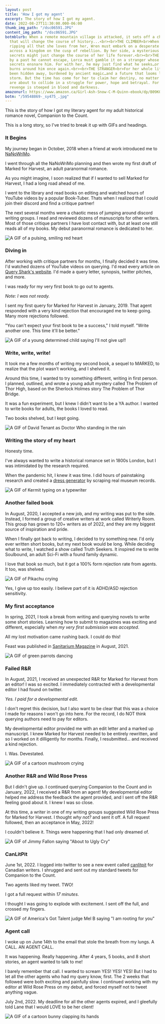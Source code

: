 ```yaml
---
layout: post
title: 'How I got my agent'
excerpt: The story of how I got my agent.
date: 2022-08-27T11:30:00.000-06:00
thumb_img_path: "/dsc06591.JPG"
content_img_path: "/dsc06591.JPG"
botmblurb: When a remote mountain village is attacked, it sets off a chain reaction
  that will change the course of history...<br><br>THE CLIMBER<br>When tragedy strikes,
  ripping all that she loves from her, Wren must embark on a desperate rescue mission
  across a kingdom on the cusp of rebellion. By her side, a mysterious ally whose
  secrets might just change the course of her life forever.<br><br>THE DRAGONIR<br>Haunted
  by a past he cannot escape, Lorca must gamble it on a stranger whose wild eyes and
  secrets ensnare him. For with her, he may just find what he seeks…or watch as it
  burns around him once again.<br><br>THE STRANGER<br>For her whole life, Sorcha has
  been hidden away, burdened by ancient magic…and a future that looms like a coming
  storm. But the time has come for her to claim her destiny, no matter the price.<br><br>Worlds
  are about to collide in a struggle for power, hope and betrayal. For the path of
  revenge is steeped in blood and darkness.
amazonurl: https://www.amazon.ca/Girl-Ash-Snow-C-M-Quinn-ebook/dp/B09KQM2LDX/
botm: "/59548869-_sy475_.jpg"
---
```


This is the story of how I got my literary agent for my adult historical romance novel, Companion to the Count.

This is a long story, so I've tried to break it up with GIFs and headings.

### It Begins

My journey began in October, 2018 when a friend at work introduced me to [NaNoWriMo](https://nanowrimo.org/).

I went through all the NaNoWriMo planning and then wrote my first draft of Marked for Harvest, an adult paranormal romance.

As you might imagine, I soon realized that if I wanted to sell Marked for Harvest, I had a long road ahead of me.

I went to the library and read books on editing and watched hours of YouTube videos by a popular Book-Tuber. Thats when I realized that I could join their discord and find a critique partner!

The next several months were a chaotic mess of jumping around discord writing groups. I read and reviewed dozens of manuscripts for other writers. Most of those critique partners I have lost contact with, but at least one still reads all of my books. My debut paranormal romance is dedicated to her.

![A GIF of a pulsing, smiling red heart](https://media.giphy.com/media/26BRv0ThflsHCqDrG/giphy.gif)

### Diving in

After working with critique partners for months, I finally decided it was time. I'd watched dozens of YouTube videos on querying. I'd read every article on [Query Shark's website](https://queryshark.blogspot.com/). I'd made a query letter, synopsis, twitter pitches, and more.

I was ready for my very first book to go out to agents.

*Note: I was not ready.*

I sent my first query for Marked for Harvest in January, 2019. That agent responded with a very kind rejection that encouraged me to keep going. Many more rejections followed.

"You can't expect your first book to be a success," I told myself. "Write another one. This time it'll be better."

![A GIF of a young determined child saying I'll not give up!!](https://media.giphy.com/media/2EF04JjLX4vMefHhZZ/giphy.gif)

### Write, write, write!

It took me a few months of writing my second book, a sequel to MARKED, to realize that the plot wasn't working, and I shelved it.

Around this time, I wanted to try something different, writing in first person. I planned, outlined, and wrote a young adult mystery called The Problem of Thor High, based on the Sherlock Holmes story The Problem of Thor Bridge.

It was a fun experiment, but I knew I didn't want to be a YA author. I wanted to write books for adults, the books I loved to read.

Two books shelved, but I kept going.

![A GIF of David Tenant as Doctor Who standing in the rain](https://media.giphy.com/media/Jq7y34Hgfy01y/giphy.gif)

### Writing the story of my heart

Honesty time.

I've always wanted to write a historical romance set in 1800s London, but I was intimidated by the research required.

When the pandemic hit, I knew it was time. I did hours of painstaking research and created a [dress generator](/dress-generator) by scraping real museum records.

![A GIF of Kermit typing on a typewriter](https://media.giphy.com/media/LmBsnpDCuturMhtLfw/giphy.gif)

### Another failed book

In August, 2020, I accepted a new job, and my writing was put to the side. Instead, I formed a group of creative writers at work called Writerly Room. This group has grown to 120+ writers as of 2022, and they are my biggest source of inspiration and pride.

When I finally got back to writing, I decided to try something new. I'd only ever written short books, but my next book would be long. While deciding what to write, I watched a show called Truth Seekers. It inspired me to write Soulbound, an adult Sci-Fi with a found family dynamic.

I love that book so much, but it got a 100% form rejection rate from agents. It too, was shelved.

![A GIF of Pikachu crying](https://media.giphy.com/media/L95W4wv8nnb9K/giphy.gif)

Yes, I give up too easily. I believe part of it is ADHD/ASD rejection sensitivity.

### My first acceptance

In spring, 2021, I took a break from writing and querying novels to write some short stories. Learning how to submit to magazines was exciting and different, especially when *my very first submission was accepted*. 

All my lost motivation came rushing back. I could do this!

Feast was published in [Sanitarium Magazine](https://www.amazon.com/Sanitarium-Magazine-Issue/dp/B09CKYSY7N) in August, 2021.

![A GIF of green parrots dancing](https://media.giphy.com/media/ZUomWFktUWpFu/giphy-downsized-large.gif)

### Failed R&R

In August, 2021, I received an unexpected R&R for Marked for Harvest from an editor! I was so excited. I immediately contracted with a developmental editor I had found on twitter.

*Yes. I paid for a developmental edit.*

I don't regret this decision, but I also want to be clear that this was a choice I made for reasons I won't go into here. For the record, I do NOT think querying authors need to pay for editors.

My developmental editor provided me with an edit letter and a marked up manuscript. I knew Marked for Harvest needed to be entirely rewritten, and so I worked on it dilligently for months. Finally, I resubmitted... and received a kind rejection.

I. Was. Devestated.

![A GIF of a cartoon mushroom crying](https://media.giphy.com/media/zt1q7lREccTi4n9ohB/giphy.gif)

### Another R&R and Wild Rose Press

But I didn't give up. I continued querying Companion to the Count and in January, 2022, I received a R&R from an agent! My developmental editor helped me address the feedback the agent provided, and I sent off the R&R feeling good about it. I knew I was so close.

At this time, a writer in one of my writing groups suggested Wild Rose Press for Marked for Harvest. I thought *why not?* and sent it off. A full request followed, then an acceptance in May, 2022!

I couldn't believe it. Things were happening that I had only dreamed of.

![A GIF of Jimmy Fallon saying "About to Ugly Cry"](https://media.giphy.com/media/3oKIPxUEW6L9OX8vPW/giphy.gif)

### CanLitPit

June 1st, 2022. I logged into twitter to see a new event called [canlitpit](https://digiwriting.com/canlitpit/) for Canadian writers. I shrugged and sent out my standard tweets for Companion to the Count.

Two agents liked my tweet. TWO!

I got a full request within *17 minutes*.

I thought I was going to explode with excitement. I sent off the full, and crossed my fingers.

![A GIF of America's Got Talent judge Mel B saying "I am rooting for you"](https://media.giphy.com/media/1iTX9tGRTTTVZb7q/giphy.gif)

### Agent call

I woke up on June 14th to the email that stole the breath from my lungs. A CALL. AN AGENT CALL.

It was happening. Really happening. After 4 years, 5 books, and 8 short stories, an agent wanted to talk to me!

I barely remember that call. I wanted to scream YES! YES! YES! But I had to let all the other agents who had my query know, first. The 2 weeks that followed were both exciting and painfully slow. I continued working with my editor at Wild Rose Press on my debut, and forced myself not to tweet anything vague.

July 2nd, 2022. My deadline for all the other agents expired, and I gleefully told Lane that I would LOVE to be her client!

![A GIF of a cartoon bunny clapping its hands](https://media.giphy.com/media/MeIucAjPKoA120R7sN/giphy.gif)
